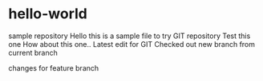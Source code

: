 # hello-world
sample repository
Hello this is a sample file to try GIT repository
Test this one
How about this one.. Latest edit for GIT
Checked out new branch from current branch

changes for feature branch
